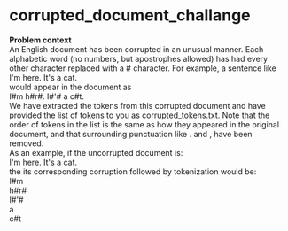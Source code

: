 # corrupted_document_challange

<b> Problem context</b><br>
An English document has been corrupted in an unusual manner. Each alphabetic word (no numbers, but
apostrophes allowed) has had every other character replaced with a # character. For example, a sentence like
I'm here. It's a cat.<br>
would appear in the document as<br>
I#m h#r#. I#'# a c#t.<br>
We have extracted the tokens from this corrupted document and have provided the list of tokens to you as
corrupted_tokens.txt. Note that the order of tokens in the list is the same as how they appeared in the
original document, and that surrounding punctuation like . and , have been removed.<br>
As an example, if the uncorrupted document is:<br>
I'm here. It's a cat.<br>
the its corresponding corruption followed by tokenization would be:<br>
I#m<br>
h#r#<br>
I#'#<br>
a<br>
c#t<br>
